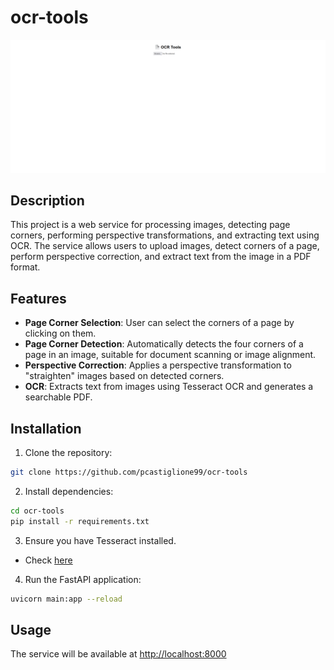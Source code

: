 # ocr-tools

![ocr-tools](./ocr-tools.gif)

## Description

This project is a web service for processing images, detecting page corners, performing perspective transformations, and extracting text using OCR. The service allows users to upload images, detect corners of a page, perform perspective correction, and extract text from the image in a PDF format.

## Features
- **Page Corner Selection**: User can select the corners of a page by clicking on them.
- **Page Corner Detection**: Automatically detects the four corners of a page in an image, suitable for document scanning or image alignment.
- **Perspective Correction**: Applies a perspective transformation to "straighten" images based on detected corners.
- **OCR**: Extracts text from images using Tesseract OCR and generates a searchable PDF.

## Installation

1. Clone the repository:
  ```bash
  git clone https://github.com/pcastiglione99/ocr-tools
  ```

2. Install dependencies:
  ```bash
  cd ocr-tools
  pip install -r requirements.txt
  ```
3. Ensure you have Tesseract installed.
  - Check [here](https://tesseract-ocr.github.io/tessdoc/Installation.html)


4. Run the FastAPI application:
  ```bash
  uvicorn main:app --reload
  ```
## Usage

The service will be available at [http://localhost:8000](http://localhost:8000)

